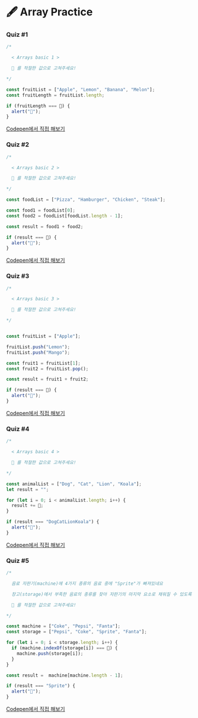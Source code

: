 # 🖋  Array Practice

### Quiz #1

```javascript
/*

  < Arrays basic 1 >

  💬 를 적절한 값으로 고쳐주세요!

*/

const fruitList = ["Apple", "Lemon", "Banana", "Melon"];
const fruitLength = fruitList.length;

if (fruitLength === 💬) {
  alert("🎉");
}
```

[Codepen에서 직접 해보기](https://codepen.io/vanillacoding/pen/mdBYjLB)



### Quiz #2

```javascript
/*

  < Arrays basic 2 >

  💬 를 적절한 값으로 고쳐주세요!

*/

const foodList = ["Pizza", "Hamburger", "Chicken", "Steak"];

const food1 = foodList[0];
const food2 = foodList[foodList.length - 1];

const result = food1 + food2;

if (result === 💬) {
  alert("🎉");
}
```

[Codepen에서 직접 해보기](https://codepen.io/vanillacoding/pen/eYGajrq)



### Quiz #3

```javascript
/*

  < Arrays basic 3 >

  💬 를 적절한 값으로 고쳐주세요!

*/


const fruitList = ["Apple"];

fruitList.push("Lemon");
fruitList.push("Mango");

const fruit1 = fruitList[1];
const fruit2 = fruitList.pop();

const result = fruit1 + fruit2;

if (result === 💬) {
  alert("🎉");
}
```

[Codepen에서 직접 해보기](https://codepen.io/vanillacoding/pen/zYEQLLG)



### Quiz #4

```javascript
/*

  < Arrays basic 4 >

  💬 를 적절한 값으로 고쳐주세요!

*/

const animalList = ["Dog", "Cat", "Lion", "Koala"];
let result = "";

for (let i = 0; i < animalList.length; i++) {
  result += 💬;
}

if (result === "DogCatLionKoala") {
  alert("🎉");
}
```

[Codepen에서 직접 해보기](https://codepen.io/vanillacoding/pen/oNGRMMB)



### Quiz #5

```javascript
/*

  음료 자판기(machine)에 4가지 종류의 음료 중에 "Sprite"가 빠져있네요

  창고(storage)에서 부족한 음료의 종류를 찾아 자판기의 마지막 요소로 채워질 수 있도록

  💬 를 적절한 값으로 고쳐주세요!

*/

const machine = ["Coke", "Pepsi", "Fanta"];
const storage = ["Pepsi", "Coke", "Sprite", "Fanta"];

for (let i = 0; i < storage.length; i++) {
  if (machine.indexOf(storage[i]) === 💬) {
    machine.push(storage[i]);
  }
}

const result =  machine[machine.length - 1];

if (result === "Sprite") {
  alert("🎉");
}
```

[Codepen에서 직접 해보기](https://codepen.io/vanillacoding/pen/MWEdBBM)

